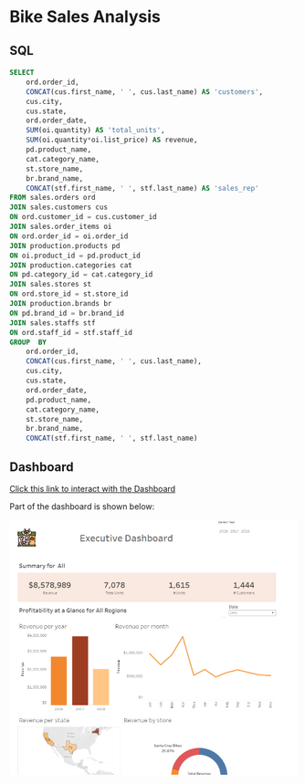 # Bike Sales Analysis

## SQL

```sql
SELECT 
	ord.order_id,
	CONCAT(cus.first_name, ' ', cus.last_name) AS 'customers',
	cus.city,
	cus.state,
	ord.order_date,
	SUM(oi.quantity) AS 'total_units',
	SUM(oi.quantity*oi.list_price) AS revenue,
	pd.product_name,
	cat.category_name,
	st.store_name,
	br.brand_name,
	CONCAT(stf.first_name, ' ', stf.last_name) AS 'sales_rep'
FROM sales.orders ord
JOIN sales.customers cus
ON ord.customer_id = cus.customer_id
JOIN sales.order_items oi
ON ord.order_id = oi.order_id
JOIN production.products pd
ON oi.product_id = pd.product_id
JOIN production.categories cat
ON pd.category_id = cat.category_id
JOIN sales.stores st
ON ord.store_id = st.store_id
JOIN production.brands br
ON pd.brand_id = br.brand_id
JOIN sales.staffs stf
ON ord.staff_id = stf.staff_id
GROUP  BY 
	ord.order_id,
	CONCAT(cus.first_name, ' ', cus.last_name),
	cus.city,
	cus.state,
	ord.order_date,
	pd.product_name,
	cat.category_name,
	st.store_name,
	br.brand_name,
	CONCAT(stf.first_name, ' ', stf.last_name)
```

## Dashboard
<p />
<a href ="https://public.tableau.com/app/profile/dominic.eyinembi.ncho/viz/bike-sales-final/Dashboard1?publish=yes" >Click this link to interact with the Dashboard</a>
<p>Part of the dashboard is shown below:</p>
<img src="https://github.com/angwi/data-analytics-sql-tableau/blob/main/dashboard-part.PNG" alt="Part dashboard" />
